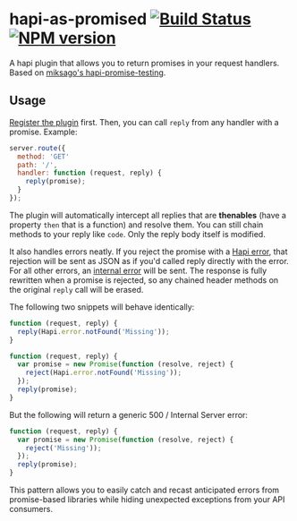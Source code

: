 hapi-as-promised [![Build Status](https://travis-ci.org/bendrucker/hapi-as-promised.png?branch=0.0.1)](https://travis-ci.org/bendrucker/hapi-as-promised) [![NPM version](https://badge.fury.io/js/hapi-as-promised.png)](http://badge.fury.io/js/hapi-as-promised)
============

A hapi plugin that allows you to return promises in your request handlers. Based on [miksago's hapi-promise-testing](https://github.com/miksago/hapi-as-promised-testing).

## Usage

[Register the plugin](https://github.com/spumko/hapi/blob/master/docs/Reference.md#packrequirename-options-callback) first. Then, you can call `reply` from any handler with a promise. Example:

```javascript
server.route({
  method: 'GET'
  path: '/',
  handler: function (request, reply) {
    reply(promise);
  }
});
```

The plugin will automatically intercept all replies that are **thenables** (have a property `then` that is a function) and resolve them. You can still chain methods to your reply like `code`. Only the reply body itself is modified. 

It also handles errors neatly. If you reject the promise with a [Hapi error](https://github.com/spumko/hapi/blob/master/docs/Reference.md#hapierror), that rejection will be sent as JSON as if you'd called reply directly with the error. For all other errors, an [internal error](https://github.com/spumko/hapi/blob/master/docs/Reference.md#internalmessage-data) will be sent. The response is fully rewritten when a promise is rejected, so any chained header methods on the original `reply` call will be erased. 

The following two snippets will behave identically: 

```javascript
function (request, reply) {
  reply(Hapi.error.notFound('Missing'));
}

function (request, reply) {
  var promise = new Promise(function (resolve, reject) {
    reject(Hapi.error.notFound('Missing'));
  });
  reply(promise);
}
```

But the following will return a generic 500 / Internal Server error: 

```javascript
function (request, reply) {
  var promise = new Promise(function (resolve, reject) {
    reject('Missing'));
  });
  reply(promise);
}
```

This pattern allows you to easily catch and recast anticipated errors from promise-based libraries while hiding unexpected exceptions from your API consumers.
